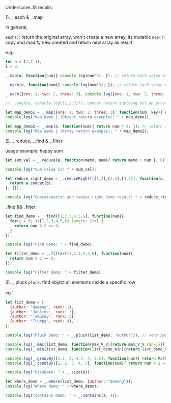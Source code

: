 Underscore JS recalls:

1). _.each & _.map

In general,

`each()`: return the original array, won't create a new array, its mutable
`map()`: copy and modify new created  and return new array as result

e.g.:

```js
let a = [1,2,3],
i = 0;

_.map(a, function(num){ console.log(num*3); }); // return each value every time like a loop

_.each(a, function(num){ console.log(num*3); }); // return each value every time like a loop

_.each({one: 1, two: 2, three: 3}, console.log({one: 1, two: 2, three: 3})); return as object format

// _.each(a, console.log([1,2,3])); cannot return anything but an error : Uncaught TypeError: iteratee is not a function

let map_demo1 = _.map({one: 1, two: 2, three: 3}, function(num, key){ return num * 3; }); // return as array
console.log("Map demo 1 (Object return example): " + map_demo1);

let map_demo2 = _.map(a, function(num){ return num * 3; }); // return as array
console.log("Map demo 2 (Array return example): " + map_demo2);
```

2). _.reduce, _.find & _.filter

usage example: happy sum

```js
let sum_val = _.reduce(a, function(memo, num){ return memo + num }, 0);

console.log("Sum value is: " + sum_val);

let reduce_right_demo = _.reduceRight([[1,2],[2,3],[3,4]], function(a, b) {
  return a.concat(b);
}, []);

console.log("Concatenation and reduce right demo result: " + reduce_right_demo);
```

_find && _filter:

```js
let find_demo = _.find([1,2,3,4,5,6], function(num){
  for(i = 0; i<[1,2,3,4,5,6].length; i++) {
    return num % 2 == 0;
  }
});

console.log("Find demo: " + find_demo);

let filter_demo = _.filter([1,2,3,4,5,6], function(num){
  return num % 2 == 0;
});

console.log("Filter demo: " + filter_demo);
```


3). _.pluck
`pluck`: find object all elements inside a specific row

eg：

```js
let list_demo = [
  {author: "dameng", rank: 1},
  {author: "Jenkins", rank: 2},
  {author: "Tomusey", rank: 3},
  {author: "Trumpg", rank: 4},
];

console.log("Pluck Demo: " + _.pluck(list_demo, "author")); // very important

console.log(_.max(list_demo, function(max_V_V){return max_V_V.rank;})); // do not add any string in front of _.max()
console.log(_.min(list_demo, function(list_demo_min){return list_demo_min.rank;})); // do not add any string in front of _.min()

console.log(_.groupBy([1.2, 3, 4.7, 4, 5.5], function(num){ return Math.floor(num) }));
console.log(_.countBy([1, 2, 3, 4, 5], function(num){ return num % 2 == 0? 'even' : 'odd'}));

console.log("SizeDemo: " + _.size(a));

let where_demo = _.where(list_demo, {author: "dameng"});
console.log("Where demo: " + where_demo);

console.log("contains demo: " + _.contains(a, 4));
```
